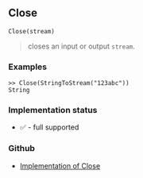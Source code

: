 ## Close

```
Close(stream)
```

> closes an input or output `stream`.

### Examples

``` 
>> Close(StringToStream("123abc"))
String 
```






### Implementation status

* &#x2705; - full supported

### Github

* [Implementation of Close](https://github.com/axkr/symja_android_library/blob/master/symja_android_library/matheclipse-core/src/main/java/org/matheclipse/core/builtin/FileFunctions.java#L300) 
